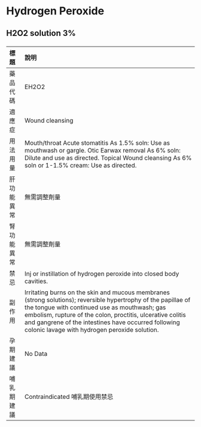 # Hydrogen Peroxide

## H2O2 solution 3%

##### 

| 標題       | 說明                                                                                                                                                                                                                                                                                                                                 |
|:-----------|:-------------------------------------------------------------------------------------------------------------------------------------------------------------------------------------------------------------------------------------------------------------------------------------------------------------------------------------|
| 藥品代碼   | EH2O2                                                                                                                                                                                                                                                                                                                                |
| 適應症     | Wound cleansing                                                                                                                                                                                                                                                                                                                      |
| 用法用量   | Mouth/throat Acute stomatitis As 1.5% soln: Use as mouthwash or gargle. Otic Earwax removal As 6% soln: Dilute and use as directed. Topical Wound cleansing As 6% soln or 1-1.5% cream: Use as directed.                                                                                                                             |
| 肝功能異常 | 無需調整劑量                                                                                                                                                                                                                                                                                                                         |
| 腎功能異常 | 無需調整劑量                                                                                                                                                                                                                                                                                                                         |
| 禁忌       | Inj or instillation of hydrogen peroxide into closed body cavities.                                                                                                                                                                                                                                                                  |
| 副作用     | Irritating burns on the skin and mucous membranes (strong solutions); reversible hypertrophy of the papillae of the tongue with continued use as mouthwash; gas embolism, rupture of the colon, proctitis, ulcerative colitis and gangrene of the intestines have occurred following colonic lavage with hydrogen peroxide solution. |
| 孕期建議   | No Data                                                                                                                                                                                                                                                                                                                              |
| 哺乳期建議 | Contraindicated 哺乳期使用禁忌                                                                                                                                                                                                                                                                                                       |

